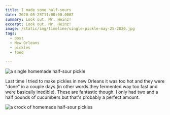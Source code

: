 ```yaml
---
title: I made some half-sours
date: 2020-05-25T11:00:00.000Z
summary: Look out, Mr. Heinz!
excerpt: Look out, Mr. Heinz!
image: /static/img/timeline/single-pickle-may-25-2020.jpg
tags:
  - post 
  - New Orleans
  - pickles
  - food

---
```


![a single homemade half-sour pickle](/static/img/timeline//static/img/timeline/single-pickle-may-25-2020.jpg "a single homemade half-sour pickle")

Last time I tried to make pickles in new Orleans it was too hot and they were "done" in a couple days (in other words they fermented way too fast and were basically inedible). These are fantastic though. I only had two and a half pounds of cucumbers but that's probably a perfect amount.

![a crock of homemade half-sour pickles](/static/img/timeline//static/img/timeline/half-sour-pickles-may-25-2020.jpg "a crock of homemade half-sour pickles")